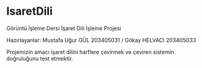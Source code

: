 # IsaretDili
Görüntü İşleme Dersi İşaret Dili İşleme Projesi

Hazırlayanlar: Mustafa Uğur GÜL 203405031 / Gökay HELVACI 203405033

Projemizin amacı işaret dilini harflere çevirmek ve çeviren sistemin doğruluğunu test etmektir.
